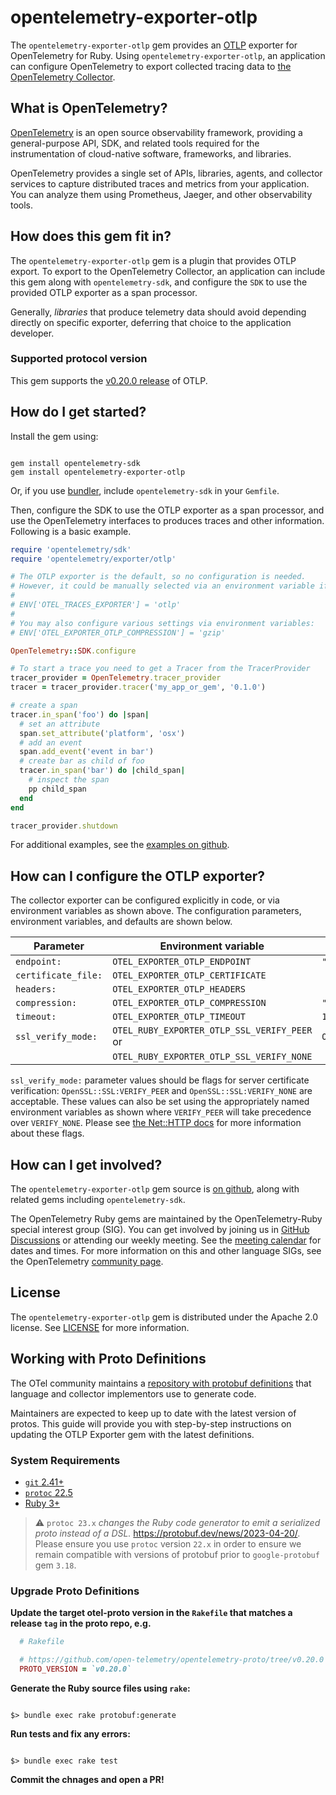 # opentelemetry-exporter-otlp

The `opentelemetry-exporter-otlp` gem provides an [OTLP](https://github.com/open-telemetry/opentelemetry-proto) exporter for OpenTelemetry for Ruby. Using `opentelemetry-exporter-otlp`, an application can configure OpenTelemetry to export collected tracing data to [the OpenTelemetry Collector][opentelemetry-collector-home].

## What is OpenTelemetry?

[OpenTelemetry][opentelemetry-home] is an open source observability framework, providing a general-purpose API, SDK, and related tools required for the instrumentation of cloud-native software, frameworks, and libraries.

OpenTelemetry provides a single set of APIs, libraries, agents, and collector services to capture distributed traces and metrics from your application. You can analyze them using Prometheus, Jaeger, and other observability tools.

## How does this gem fit in?

The `opentelemetry-exporter-otlp` gem is a plugin that provides OTLP export. To export to the OpenTelemetry Collector, an application can include this gem along with `opentelemetry-sdk`, and configure the `SDK` to use the provided OTLP exporter as a span processor.

Generally, *libraries* that produce telemetry data should avoid depending directly on specific exporter, deferring that choice to the application developer.

### Supported protocol version

This gem supports the [v0.20.0 release][otel-proto-release] of OTLP.

## How do I get started?

Install the gem using:

```console

gem install opentelemetry-sdk
gem install opentelemetry-exporter-otlp

```

Or, if you use [bundler][bundler-home], include `opentelemetry-sdk` in your `Gemfile`.

Then, configure the SDK to use the OTLP exporter as a span processor, and use the OpenTelemetry interfaces to produces traces and other information. Following is a basic example.

```ruby
require 'opentelemetry/sdk'
require 'opentelemetry/exporter/otlp'

# The OTLP exporter is the default, so no configuration is needed.
# However, it could be manually selected via an environment variable if required:
#
# ENV['OTEL_TRACES_EXPORTER'] = 'otlp'
#
# You may also configure various settings via environment variables:
# ENV['OTEL_EXPORTER_OTLP_COMPRESSION'] = 'gzip'

OpenTelemetry::SDK.configure

# To start a trace you need to get a Tracer from the TracerProvider
tracer_provider = OpenTelemetry.tracer_provider
tracer = tracer_provider.tracer('my_app_or_gem', '0.1.0')

# create a span
tracer.in_span('foo') do |span|
  # set an attribute
  span.set_attribute('platform', 'osx')
  # add an event
  span.add_event('event in bar')
  # create bar as child of foo
  tracer.in_span('bar') do |child_span|
    # inspect the span
    pp child_span
  end
end

tracer_provider.shutdown
```

For additional examples, see the [examples on github][examples-github].

## How can I configure the OTLP exporter?

The collector exporter can be configured explicitly in code, or via environment variables as shown above. The configuration parameters, environment variables, and defaults are shown below.

| Parameter           | Environment variable                         | Default                             |
| ------------------- | -------------------------------------------- | ----------------------------------- |
| `endpoint:`         | `OTEL_EXPORTER_OTLP_ENDPOINT`                | `"http://localhost:4318/v1/traces"` |
| `certificate_file: `| `OTEL_EXPORTER_OTLP_CERTIFICATE`             |                                     |
| `headers:`          | `OTEL_EXPORTER_OTLP_HEADERS`                 |                                     |
| `compression:`      | `OTEL_EXPORTER_OTLP_COMPRESSION`             | `"gzip"`                            |
| `timeout:`          | `OTEL_EXPORTER_OTLP_TIMEOUT`                 | `10`                                |
| `ssl_verify_mode:`  | `OTEL_RUBY_EXPORTER_OTLP_SSL_VERIFY_PEER` or | `OpenSSL::SSL:VERIFY_PEER`          |
|                     | `OTEL_RUBY_EXPORTER_OTLP_SSL_VERIFY_NONE`    |                                     |

`ssl_verify_mode:` parameter values should be flags for server certificate verification: `OpenSSL::SSL:VERIFY_PEER` and `OpenSSL::SSL:VERIFY_NONE` are acceptable. These values can also be set using the appropriately named environment variables as shown where `VERIFY_PEER` will take precedence over `VERIFY_NONE`.  Please see [the Net::HTTP docs](https://ruby-doc.org/stdlib-2.7.6/libdoc/net/http/rdoc/Net/HTTP.html#verify_mode) for more information about these flags.

## How can I get involved?

The `opentelemetry-exporter-otlp` gem source is [on github][repo-github], along with related gems including `opentelemetry-sdk`.

The OpenTelemetry Ruby gems are maintained by the OpenTelemetry-Ruby special interest group (SIG). You can get involved by joining us in [GitHub Discussions][discussions-url] or attending our weekly meeting. See the [meeting calendar][community-meetings] for dates and times. For more information on this and other language SIGs, see the OpenTelemetry [community page][ruby-sig].

## License

The `opentelemetry-exporter-otlp` gem is distributed under the Apache 2.0 license. See [LICENSE][license-github] for more information.

## Working with Proto Definitions

The OTel community maintains a [repository with protobuf definitions][otel-proto-github] that language and collector implementors use to generate code.

Maintainers are expected to keep up to date with the latest version of protos. This guide will provide you with step-by-step instructions on updating the OTLP Exporter gem with the latest definitions.

### System Requirements

- [`git` 2.41+][git-install]
- [`protoc` 22.5][protoc-install]
- [Ruby 3+][ruby-downloads]

> :warning: `protoc 23.x` *changes the Ruby code generator to emit a serialized proto instead of a DSL.* <https://protobuf.dev/news/2023-04-20/>. Please ensure you use `protoc` version `22.x` in order to ensure we remain compatible with versions of protobuf prior to `google-protobuf` gem `3.18`.

### Upgrade Proto Definitions

**Update the target otel-proto version in the `Rakefile` that matches a release `tag` in the proto repo, e.g.**

```ruby
  # Rakefile

  # https://github.com/open-telemetry/opentelemetry-proto/tree/v0.20.0
  PROTO_VERSION = `v0.20.0`
```

**Generate the Ruby source files using `rake`:**

```console

$> bundle exec rake protobuf:generate

```

**Run tests and fix any errors:**

```console

$> bundle exec rake test

```

**Commit the chnages and open a PR!**

[opentelemetry-collector-home]: https://opentelemetry.io/docs/collector/about/
[opentelemetry-home]: https://opentelemetry.io
[bundler-home]: https://bundler.io
[repo-github]: https://github.com/open-telemetry/opentelemetry-ruby
[license-github]: https://github.com/open-telemetry/opentelemetry-ruby/blob/main/LICENSE
[examples-github]: https://github.com/open-telemetry/opentelemetry-ruby/tree/main/examples
[ruby-sig]: https://github.com/open-telemetry/community#ruby-sig
[community-meetings]: https://github.com/open-telemetry/community#community-meetings
[discussions-url]: https://github.com/open-telemetry/opentelemetry-ruby/discussions
[git-install]: https://git-scm.com/book/en/v2/Getting-Started-Installing-Git
[protoc-install]: https://github.com/protocolbuffers/protobuf/releases/tag/v22.5
[ruby-downloads]: https://www.ruby-lang.org/en/downloads/
[otel-proto-github]: https://github.com/open-telemetry/opentelemetry-proto
[otel-proto-release]: https://github.com/open-telemetry/opentelemetry-proto/releases/tag/v0.20.0
